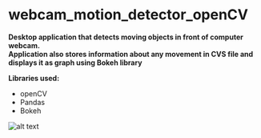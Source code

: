 # webcam_motion_detector_openCV

**Desktop application that detects moving objects in front of computer webcam.  
Application also stores information about any movement in CVS file and displays it as graph using Bokeh library**

**Libraries used:**
- openCV
- Pandas
- Bokeh

![alt text](https://raw.githubusercontent.com/dawidbudzynski/webcam_motion_detector_openCV/master/example.gif)
